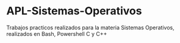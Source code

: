 # APL-Sistemas-Operativos
Trabajos practicos realizados para la materia Sistemas Operativos, realizados en Bash, Powershell C y C++
